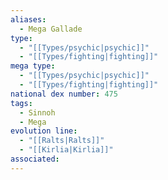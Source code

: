 ```yaml
---
aliases:
  - Mega Gallade
type:
  - "[[Types/psychic|psychic]]"
  - "[[Types/fighting|fighting]]"
mega type:
  - "[[Types/psychic|psychic]]"
  - "[[Types/fighting|fighting]]"
national dex number: 475
tags:
  - Sinnoh
  - Mega
evolution line:
  - "[[Ralts|Ralts]]"
  - "[[Kirlia|Kirlia]]"
associated: 
---
```

